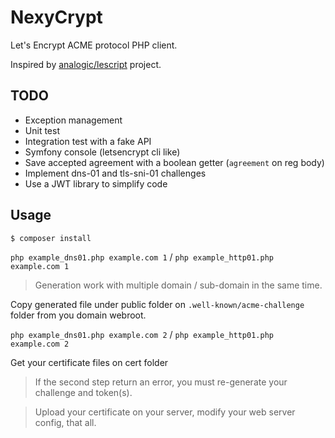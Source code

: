 # NexyCrypt

Let's Encrypt ACME protocol PHP client.

Inspired by [analogic/lescript](https://github.com/analogic/lescript) project.

## TODO

* Exception management
* Unit test
* Integration test with a fake API
* Symfony console (letsencrypt cli like)
* Save accepted agreement with a boolean getter (`agreement` on reg body)
* Implement dns-01 and tls-sni-01 challenges
* Use a JWT library to simplify code

## Usage

`$ composer install` 

`php example_dns01.php example.com 1` / `php example_http01.php example.com 1`

> Generation work with multiple domain / sub-domain in the same time. 

Copy generated file under public folder on `.well-known/acme-challenge` folder from you domain webroot.

`php example_dns01.php example.com 2` / `php example_http01.php example.com 2`

Get your certificate files on cert folder

> If the second step return an error, you must re-generate your challenge and token(s).

> Upload your certificate on your server, modify your web server config, that all.
